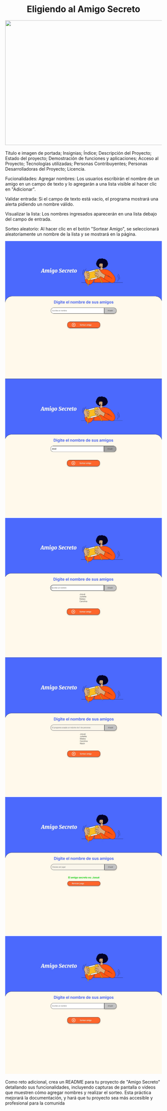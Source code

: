<h1 align="center"> Eligiendo al Amigo Secreto </h1>
<div align="center">
<img src="https://media.istockphoto.com/id/1371940128/es/foto/amigos-multirraciales-tomando-selfies-de-grupos-grandes-sonriendo-a-la-c%C3%A1mara-j%C3%B3venes-que-se.jpg?s=2048x2048&w=is&k=20&c=6fK9weI3nC9tJkLpqknU5d2g3Nz4FhuyXYamxuPC0-o=" width="600px" height="400px" />
</div>

Título e imagen de portada;
Insignias;
Índice;
Descripción del Proyecto;
Estado del proyecto;
Demostración de funciones y aplicaciones;
Acceso al Proyecto;
Tecnologías utilizadas;
Personas Contribuyentes;
Personas Desarrolladoras del Proyecto;
Licencia.



Fucionalidades:
Agregar nombres: Los usuarios escribirán el nombre de un amigo en un campo de texto y lo agregarán a una lista visible al hacer clic en "Adicionar".

Validar entrada: Si el campo de texto está vacío, el programa mostrará una alerta pidiendo un nombre válido.

Visualizar la lista: Los nombres ingresados aparecerán en una lista debajo del campo de entrada.

Sorteo aleatorio: Al hacer clic en el botón "Sortear Amigo", se seleccionará aleatoriamente un nombre de la lista y se mostrará en la página.

<img src="/imgReadme/01.jpg" />
<br>
<img src="/imgReadme/02.jpg" />
<br>
<img src="/imgReadme/03.jpg" />
<br>
<img src="/imgReadme/04.jpg" />
<br>
<img src="/imgReadme/05.jpg" />
<br>
<img src="/imgReadme/06.jpg" />
<br>

Como reto adicional, crea un README para tu proyecto de "Amigo Secreto" detallando sus funcionalidades, incluyendo capturas de pantalla o videos que muestren cómo agregar nombres y realizar el sorteo. Esta práctica mejorará la documentación, y hará que tu proyecto sea más accesible y profesional para la comunida
